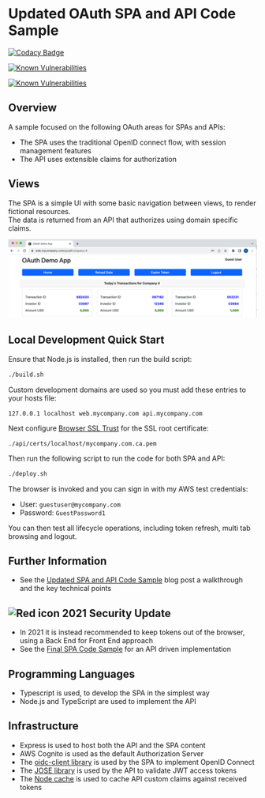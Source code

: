 # Updated OAuth SPA and API Code Sample

[![Codacy Badge](https://app.codacy.com/project/badge/Grade/a36801b67eae4a78ba3d6cd1f55a023f)](https://www.codacy.com/gh/gary-archer/oauth.websample2/dashboard?utm_source=github.com&amp;utm_medium=referral&amp;utm_content=gary-archer/oauth.websample2&amp;utm_campaign=Badge_Grade)

[![Known Vulnerabilities](https://snyk.io/test/github/gary-archer/oauth.websample2/badge.svg?targetFile=spa/package.json)](https://snyk.io/test/github/gary-archer/oauth.websample2?targetFile=spa/package.json)

[![Known Vulnerabilities](https://snyk.io/test/github/gary-archer/oauth.websample2/badge.svg?targetFile=api/package.json)](https://snyk.io/test/github/gary-archer/oauth.websample2?targetFile=api/package.json)

## Overview

A sample focused on the following OAuth areas for SPAs and APIs:

- The SPA uses the traditional OpenID connect flow, with session management features
- The API uses extensible claims for authorization

## Views

The SPA is a simple UI with some basic navigation between views, to render fictional resources.\
The data is returned from an API that authorizes using domain specific claims.

![SPA Views](./doc/views.png)

## Local Development Quick Start

Ensure that Node.js is installed, then run the build script:

```bash
./build.sh
```

Custom development domains are used so you must add these entries to your hosts file:

```
127.0.0.1 localhost web.mycompany.com api.mycompany.com
```

Next configure [Browser SSL Trust](https://authguidance.com/2017/11/11/developer-ssl-setup#browser) for the SSL root certificate:

```
./api/certs/localhost/mycompany.com.ca.pem
```

Then run the following script to run the code for both SPA and API:

```bash
./deploy.sh
```

The browser is invoked and you can sign in with my AWS test credentials:

- User: `guestuser@mycompany.com`
- Password: `GuestPassword1`

You can then test all lifecycle operations, including token refresh, multi tab browsing and logout.

## Further Information

* See the [Updated SPA and API Code Sample](https://authguidance.com/2017/10/13/improved-spa-code-sample-overview/) blog post a walkthrough and the key technical points

## ![Red icon](https://via.placeholder.com/15/f03c15/f03c15.png) 2021 Security Update

- In 2021 it is instead recommended to keep tokens out of the browser, using a Back End for Front End approach
- See the [Final SPA Code Sample](https://github.com/gary-archer/oauth.websample.final) for an API driven implementation

## Programming Languages

* Typescript is used, to develop the SPA in the simplest way
* Node.js and TypeScript are used to implement the API

## Infrastructure

* Express is used to host both the API and the SPA content
* AWS Cognito is used as the default Authorization Server
* The [oidc-client library](https://github.com/IdentityModel/oidc-client-js) is used by the SPA to implement OpenID Connect
* The [JOSE library](https://github.com/panva/jose) is used by the API to validate JWT access tokens
* The [Node cache](https://github.com/mpneuried/nodecache) is used to cache API custom claims against received tokens
